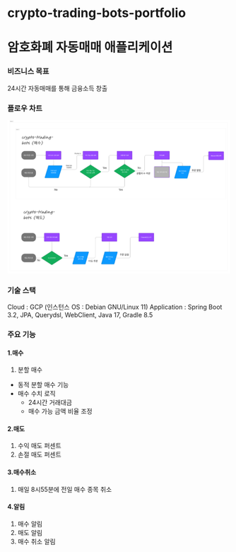 # crypto-trading-bots-portfolio

# 암호화폐 자동매매 애플리케이션

### 비즈니스 목표
24시간 자동매매를 통해 금융소득 창출

### 플로우 차트
<img src="https://github.com/yunki12/crypto-trading-bots-portfolio/blob/main/365414026-ee74c00c-671b-4be7-bfd9-5d2a3fc4330d.png?raw=true">

### 기술 스택
Cloud : GCP (인스턴스 OS : Debian GNU/Linux 11)
Application : Spring Boot 3.2, JPA, Querydsl, WebClient, Java 17, Gradle 8.5

### 주요 기능
#### 1.매수
1) 분할 매수
 - 동적 분할 매수 기능
 - 매수 수치 로직
    - 24시간 거래대금
    - 매수 가능 금액 비율 조정

#### 2.매도
1) 수익 매도 퍼센트
2) 손절 매도 퍼센트

#### 3.매수취소
1) 매일 8시55분에 전일 매수 종목 취소

#### 4.알림
1) 매수 알림
2) 매도 알림
3) 매수 취소 알림
